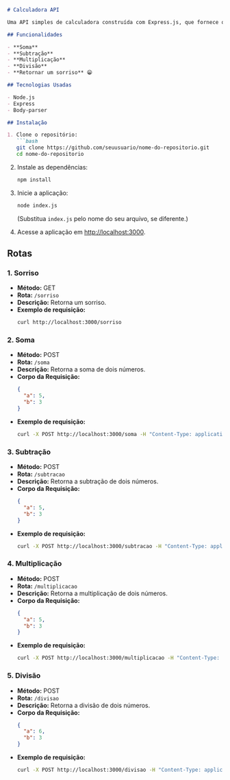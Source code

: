 ```markdown
# Calculadora API

Uma API simples de calculadora construída com Express.js, que fornece operações matemáticas básicas: soma, subtração, multiplicação e divisão. Também inclui uma rota que retorna um sorriso 😁.

## Funcionalidades

- **Soma**
- **Subtração**
- **Multiplicação**
- **Divisão**
- **Retornar um sorriso** 😁

## Tecnologias Usadas

- Node.js
- Express
- Body-parser

## Instalação

1. Clone o repositório:
   ```bash
   git clone https://github.com/seuusuario/nome-do-repositorio.git
   cd nome-do-repositorio
   ```

2. Instale as dependências:
   ```bash
   npm install
   ```

3. Inicie a aplicação:
   ```bash
   node index.js
   ```
   (Substitua `index.js` pelo nome do seu arquivo, se diferente.)

4. Acesse a aplicação em [http://localhost:3000](http://localhost:3000).

## Rotas

### 1. Sorriso

- **Método:** GET
- **Rota:** `/sorriso`
- **Descrição:** Retorna um sorriso.
- **Exemplo de requisição:**
  ```bash
  curl http://localhost:3000/sorriso
  ```

### 2. Soma

- **Método:** POST
- **Rota:** `/soma`
- **Descrição:** Retorna a soma de dois números.
- **Corpo da Requisição:**
  ```json
  {
    "a": 5,
    "b": 3
  }
  ```
- **Exemplo de requisição:**
  ```bash
  curl -X POST http://localhost:3000/soma -H "Content-Type: application/json" -d '{"a": 5, "b": 3}'
  ```

### 3. Subtração

- **Método:** POST
- **Rota:** `/subtracao`
- **Descrição:** Retorna a subtração de dois números.
- **Corpo da Requisição:**
  ```json
  {
    "a": 5,
    "b": 3
  }
  ```
- **Exemplo de requisição:**
  ```bash
  curl -X POST http://localhost:3000/subtracao -H "Content-Type: application/json" -d '{"a": 5, "b": 3}'
  ```

### 4. Multiplicação

- **Método:** POST
- **Rota:** `/multiplicacao`
- **Descrição:** Retorna a multiplicação de dois números.
- **Corpo da Requisição:**
  ```json
  {
    "a": 5,
    "b": 3
  }
  ```
- **Exemplo de requisição:**
  ```bash
  curl -X POST http://localhost:3000/multiplicacao -H "Content-Type: application/json" -d '{"a": 5, "b": 3}'
  ```

### 5. Divisão

- **Método:** POST
- **Rota:** `/divisao`
- **Descrição:** Retorna a divisão de dois números.
- **Corpo da Requisição:**
  ```json
  {
    "a": 6,
    "b": 3
  }
  ```
- **Exemplo de requisição:**
  ```bash
  curl -X POST http://localhost:3000/divisao -H "Content-Type: application/json" -d '{"a": 6, "b": 3}'
  ```
